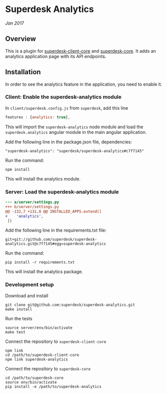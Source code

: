 # Superdesk Analytics
_Jan 2017_

## Overview
This is a plugin for [superdesk-client-core](https://github.com/superdesk/superdesk-client-core) and [superdesk-core](https://github.com/superdesk/superdesk-core). It adds an analytics application page with its API endpoints.

## Installation

In order to see the analytics feature in the application, you need to enable it.

### Client: Enable the superdesk-analytics module
In `client/superdesk.config.js` from `superdesk`, add this line
```js
features : {analytics: true},
```
This will import the `superdesk-analytics` node module and load the `superdesk.analytics` angular module in the main angular application.

Add the following line in the package.json file, dependencies:
```
"superdesk-analytics": "superdesk/superdesk-analytics#c7f7145"
```

Run the command:
```
npm install
```

This will install the analytics module.

### Server: Load the superdesk-analytics module
```diff
--- a/server/settings.py
+++ b/server/settings.py
@@ -132,7 +131,8 @@ INSTALLED_APPS.extend([
+    'analytics',
 ])
```

Add the following line in the requirements.txt file:
```
git+git://github.com/superdesk/superdesk-analytics.git@c7f7145#egg=superdesk-analytics
```

Run the command:
```
pip install -r requirements.txt
```

This will install the analytics package.


### Development setup

Download and install
```
git clone git@github.com:superdesk/superdesk-analytics.git
make install
```
Run the tests
```
source server/env/bin/activate
make test
```

Connect the repository to `superdesk-client-core`
```
npm link
cd /path/to/superdesk-client-core
npm link superdesk-analytics
```

Connect the repository to `superdesk-core`
```
cd /path/to/superdesk-core
source env/bin/activate
pip install -e /path/to/superdesk-analytics
```

